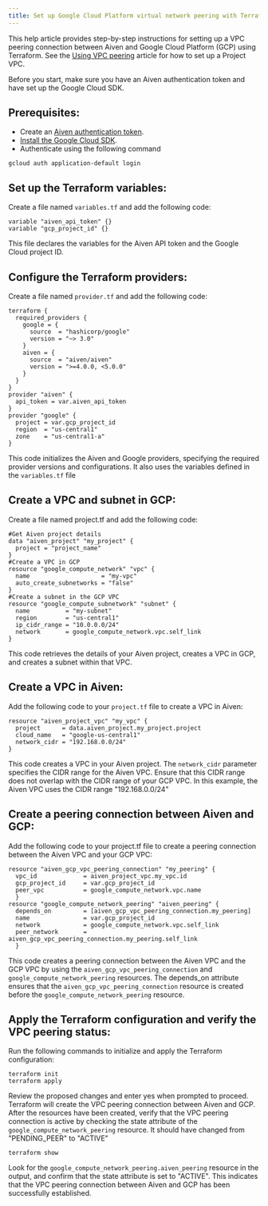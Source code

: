 ```yaml
---
title: Set up Google Cloud Platform virtual network peering with Terraform
---
```


This help article provides step-by-step instructions for setting up a
VPC peering connection between Aiven and Google Cloud Platform (GCP)
using Terraform. See the [Using VPC
peering](/docs/platform/howto/manage-vpc-peering)
article for how to set up a Project VPC.

Before you start, make sure you have an Aiven authentication token and
have set up the Google Cloud SDK.

## Prerequisites:

-   Create an
    [Aiven authentication token](/docs/platform/howto/create_authentication_token).
-   [Install the Google Cloud
    SDK](https://cloud.google.com/sdk/docs/install).
-   Authenticate using the following command

```console
gcloud auth application-default login
```

## Set up the Terraform variables:

Create a file named `variables.tf` and add the following code:

```
variable "aiven_api_token" {}
variable "gcp_project_id" {}
```

This file declares the variables for the Aiven API token and the Google
Cloud project ID.

## Configure the Terraform providers:

Create a file named `provider.tf` and add the following code:

```
terraform {
  required_providers {
    google = {
      source  = "hashicorp/google"
      version = "~> 3.0"
    }
    aiven = {
      source  = "aiven/aiven"
      version = ">=4.0.0, <5.0.0"
    }
  }
}
provider "aiven" {
  api_token = var.aiven_api_token
}
provider "google" {
  project = var.gcp_project_id
  region  = "us-central1"
  zone    = "us-central1-a"
}
```

This code initializes the Aiven and Google providers, specifying the
required provider versions and configurations. It also uses the
variables defined in the `variables.tf` file

## Create a VPC and subnet in GCP:

Create a file named project.tf and add the following code:

```
#Get Aiven project details
data "aiven_project" "my_project" {
  project = "project_name"
}
#Create a VPC in GCP
resource "google_compute_network" "vpc" {
  name                    = "my-vpc"
  auto_create_subnetworks = "false"
}
#Create a subnet in the GCP VPC
resource "google_compute_subnetwork" "subnet" {
  name          = "my-subnet"
  region        = "us-central1"
  ip_cidr_range = "10.0.0.0/24"
  network       = google_compute_network.vpc.self_link
}
```

This code retrieves the details of your Aiven project, creates a VPC in
GCP, and creates a subnet within that VPC.

## Create a VPC in Aiven:

Add the following code to your `project.tf` file to create a VPC in
Aiven:

```
resource "aiven_project_vpc" "my_vpc" {
  project      = data.aiven_project.my_project.project
  cloud_name   = "google-us-central1"
  network_cidr = "192.168.0.0/24"
}
```

This code creates a VPC in your Aiven project. The `network_cidr`
parameter specifies the CIDR range for the Aiven VPC. Ensure that this
CIDR range does not overlap with the CIDR range of your GCP VPC. In this
example, the Aiven VPC uses the CIDR range \"192.168.0.0/24\"

## Create a peering connection between Aiven and GCP:

Add the following code to your project.tf file to create a peering
connection between the Aiven VPC and your GCP VPC:

```
resource "aiven_gcp_vpc_peering_connection" "my_peering" {
  vpc_id             = aiven_project_vpc.my_vpc.id
  gcp_project_id     = var.gcp_project_id
  peer_vpc           = google_compute_network.vpc.name
  }
resource "google_compute_network_peering" "aiven_peering" {
  depends_on         = [aiven_gcp_vpc_peering_connection.my_peering]
  name               = var.gcp_project_id
  network            = google_compute_network.vpc.self_link
  peer_network       = aiven_gcp_vpc_peering_connection.my_peering.self_link
  }
```

This code creates a peering connection between the Aiven VPC and the GCP
VPC by using the `aiven_gcp_vpc_peering_connection` and
`google_compute_network_peering` resources. The depends_on attribute
ensures that the `aiven_gcp_vpc_peering_connection` resource is created
before the `google_compute_network_peering` resource.

## Apply the Terraform configuration and verify the VPC peering status:

Run the following commands to initialize and apply the Terraform
configuration:

```console
terraform init
terraform apply
```

Review the proposed changes and enter yes when prompted to proceed.
Terraform will create the VPC peering connection between Aiven and GCP.
After the resources have been created, verify that the VPC peering
connection is active by checking the state attribute of the
`google_compute_network_peering` resource. It should have changed from
\"PENDING_PEER\" to \"ACTIVE\"

```console
terraform show
```

Look for the `google_compute_network_peering.aiven_peering` resource in
the output, and confirm that the state attribute is set to \"ACTIVE\".
This indicates that the VPC peering connection between Aiven and GCP has
been successfully established.
